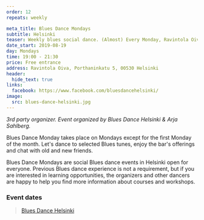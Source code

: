 ```yaml
---
order: 12
repeats: weekly

meta_title: Blues Dance Mondays
subtitle: Helsinki
teaser: Weekly blues social dance. (Almost) Every Monday, Ravintola Oiva, 19.00 - 21.30.
date_start: 2019-08-19
day: Mondays
time: 19:00 - 21:30
price: Free entrance
address: Ravintola Oiva, Porthaninkatu 5, 00530 Helsinki
header:
  hide_text: true
links:
  facebook: https://www.facebook.com/bluesdancehelsinki/
image:
  src: blues-dance-helsinki.jpg
---
```


_3rd party organizer. Event organized by Blues Dance Helsinki & Arja Sahlberg._

Blues Dance Monday takes place on Mondays except for the first Monday of the month. Let's dance to selected Blues tunes, enjoy the bar's offerings and chat with old and new friends.

Blues Dance Mondays are social Blues dance events in Helsinki open for everyone. Previous Blues dance experience is not a requirement, but if you are interested in learning opportunities, the organizers and other dancers are happy to help you find more information about courses and workshops.

### Event dates

<div class="fb-page" data-href="https://www.facebook.com/pg/bluesdancehelsinki/" data-tabs="events" data-width="" data-height="" data-small-header="true" data-adapt-container-width="true" data-hide-cover="false" data-show-facepile="true"><blockquote cite="https://www.facebook.com/pg/bluesdancehelsinki/" class="fb-xfbml-parse-ignore"><a href="https://www.facebook.com/pg/bluesdancehelsinki/">Blues Dance Helsinki</a></blockquote></div>
